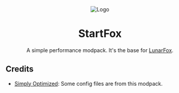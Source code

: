 <div align="center">
  <img src="https://cdn.modrinth.com/data/r7CwLIIr/cfd4314a75bb775ade08fe0e9ada9cf9a913f6a5_96.webp" alt="Logo">
  <h1>StartFox</h1>
  <p>
    A simple performance modpack. It's the base for <a href="https://github.com/OrzMiku/lunarfox">LunarFox</a>.
  </p>
</div>

## Credits

- [Simply Optimized](https://modrinth.com/modpack/sop): Some config files are from this modpack.

